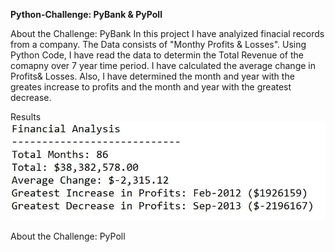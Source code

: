**Python-Challenge: PyBank &amp; PyPoll**

About the Challenge: PyBank 
    In this project I have analyized finacial records from a company. The Data consists of "Monthy Profits & Losses". Using Python Code, I have read the data to determin the Total Revenue of the comapny over 7 year time period. I have calculated the average change in Profits& Losses. Also, I have determined the month and year with the greates increase to profits and the month and year with the greatest decrease. 
    
Results
![PyBank Results](PyBank/Analysis/PyBankResults.png)



About the Challenge: PyPoll
